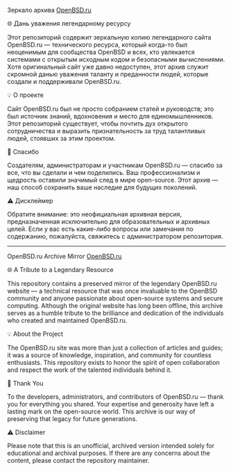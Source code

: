 Зеркало архива [OpenBSD.ru](./openbsd_pb.gif)

🌐 Дань уважения легендарному ресурсу

Этот репозиторий содержит зеркальную копию легендарного сайта OpenBSD.ru — технического ресурса, который когда-то был неоценимым для сообщества OpenBSD и всех, кто увлекается системами с открытым исходным кодом и безопасными вычислениями. Хотя оригинальный сайт уже давно недоступен, этот архив служит скромной данью уважения таланту и преданности людей, которые создали и поддерживали OpenBSD.ru.

💡 О проекте

Сайт OpenBSD.ru был не просто собранием статей и руководств; это был источник знаний, вдохновения и место для единомышленников. Этот репозиторий существует, чтобы почтить дух открытого сотрудничества и выразить признательность за труд талантливых людей, стоявших за этим проектом.

🙏 Спасибо

Создателям, администраторам и участникам OpenBSD.ru — спасибо за все, что вы сделали и чем поделились. Ваш профессионализм и щедрость оставили значимый след в мире open-source. Этот архив — наш способ сохранить ваше наследие для будущих поколений.

⚠️ Дисклеймер

Обратите внимание: это неофициальная архивная версия, предназначенная исключительно для образовательных и архивных целей. Если у вас есть какие-либо вопросы или замечания по содержанию, пожалуйста, свяжитесь с администратором репозитория.

---

OpenBSD.ru Archive Mirror [OpenBSD.ru](./openbsd_pb.gif)

🌐 A Tribute to a Legendary Resource

This repository contains a preserved mirror of the legendary OpenBSD.ru website — a technical resource that was once invaluable to the OpenBSD community and anyone passionate about open-source systems and secure computing. Although the original website has long been offline, this archive serves as a humble tribute to the brilliance and dedication of the individuals who created and maintained OpenBSD.ru.

💡 About the Project

The OpenBSD.ru site was more than just a collection of articles and guides; it was a source of knowledge, inspiration, and community for countless enthusiasts. This repository exists to honor the spirit of open collaboration and respect the work of the talented individuals behind it.

🙏 Thank You

To the developers, administrators, and contributors of OpenBSD.ru — thank you for everything you shared. Your expertise and generosity have left a lasting mark on the open-source world. This archive is our way of preserving that legacy for future generations.

⚠️ Disclaimer

Please note that this is an unofficial, archived version intended solely for educational and archival purposes. If there are any concerns about the content, please contact the repository maintainer.


